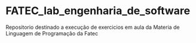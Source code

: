 # FATEC_lab_engenharia_de_software
Repositorio destinado a execução de exercicios em aula da Materia de Linguagem de Programação da Fatec
